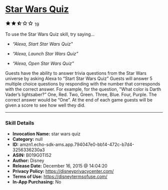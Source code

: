 # [Star Wars Quiz](http://alexa.amazon.com/#skills/amzn1.echo-sdk-ams.app.794047e0-bb14-472c-b7d4-3256336230a3)
![2.9 stars](../../images/ic_star_black_18dp_1x.png)![2.9 stars](../../images/ic_star_black_18dp_1x.png)![2.9 stars](../../images/ic_star_half_black_18dp_1x.png)![2.9 stars](../../images/ic_star_border_black_18dp_1x.png)![2.9 stars](../../images/ic_star_border_black_18dp_1x.png) 19

To use the Star Wars Quiz skill, try saying...

* *“Alexa, Start Star Wars Quiz"*

* *“Alexa, Launch Star Wars Quiz”*

* *“Alexa, Open Star Wars Quiz”*

Guests have the ability to answer trivia questions from the Star Wars universe by asking Alexa to “Start Star Wars Quiz” Guests will answer 5 multiple choice questions by responding with the number that corresponds with the correct answer. For example, for the question, "What color is Darth Vader’s lightsaber?” One, Red. Two, Green. Three, Blue. Four, Purple. The correct answer would be “One”. At the end of each game guests will be given a score to see how well they did.

***

### Skill Details

* **Invocation Name:** star wars quiz
* **Category:** null
* **ID:** amzn1.echo-sdk-ams.app.794047e0-bb14-472c-b7d4-3256336230a3
* **ASIN:** B019G0TI52
* **Author:** Disney
* **Release Date:** December 16, 2015 @ 14:04:20
* **Privacy Policy:** https://disneyprivacycenter.com/
* **Terms of Use:** https://disneytermsofuse.com/
* **In-App Purchasing:** No

